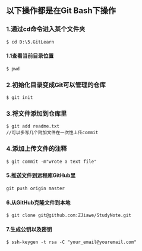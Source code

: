 ## 以下操作都是在Git Bash下操作

### 1.通过cd命令进入某个文件夹

```
$ cd D:\5.GitLearn
```

#### 1.1查看当前目录位置

```
$ pwd
```

### 2.初始化目录变成Git可以管理的仓库

```
$ git init
```

### 3.将文件添加到仓库里

```
$ git add readme.txt
//可以多写几个附加文件在一次性上传commit
```

### 4.添加上传文件的注释

```
$ git commit -m"wrote a text file"
```

#### 5.推送文件到远程库GitHub里

```
git push origin master
```

#### 6.从GitHub克隆文件到本地

```
$ git clone git@github.com:ZJiawe/StudyNote.git
```

#### **7.生成公钥以及密钥**

```
$ ssh-keygen -t rsa -C "your_email@youremail.com"
```

